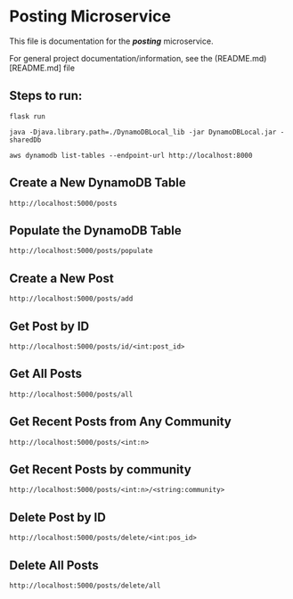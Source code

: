 
# Posting Microservice

This file is documentation for the ***posting*** microservice.

For general project documentation/information, see the (README.md)[README.md] file

## Steps to run:
```
flask run
```
```
java -Djava.library.path=./DynamoDBLocal_lib -jar DynamoDBLocal.jar -sharedDb
```
```
aws dynamodb list-tables --endpoint-url http://localhost:8000
```

## Create a New DynamoDB Table
```
http://localhost:5000/posts
```

## Populate the DynamoDB Table
```
http://localhost:5000/posts/populate
```

## Create a New Post
```
http://localhost:5000/posts/add
```

## Get Post by ID
```
http://localhost:5000/posts/id/<int:post_id>
```

## Get All Posts
```
http://localhost:5000/posts/all
```

## Get Recent Posts from Any Community
```
http://localhost:5000/posts/<int:n>
```

## Get Recent Posts by community
```
http://localhost:5000/posts/<int:n>/<string:community>
```

## Delete Post by ID
```
http://localhost:5000/posts/delete/<int:pos_id>
```

## Delete All Posts
```
http://localhost:5000/posts/delete/all
```
